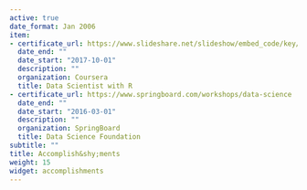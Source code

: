```yaml
---
active: true
date_format: Jan 2006
item:
- certificate_url: https://www.slideshare.net/slideshow/embed_code/key/np9cv8FNMgeeNb
  date_end: ""
  date_start: "2017-10-01"
  description: ""
  organization: Coursera
  title: Data Scientist with R
- certificate_url: https://www.springboard.com/workshops/data-science
  date_end: ""
  date_start: "2016-03-01"
  description: ""
  organization: SpringBoard
  title: Data Science Foundation
subtitle: ""
title: Accomplish&shy;ments
weight: 15
widget: accomplishments
---
```

